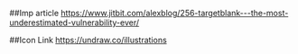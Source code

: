 ##Imp article
https://www.jitbit.com/alexblog/256-targetblank---the-most-underestimated-vulnerability-ever/

##Icon Link
https://undraw.co/illustrations
